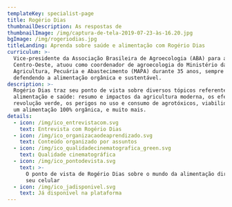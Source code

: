 ```yaml
---
templateKey: specialist-page
title: Rogério Dias
thumbnailDescription: As respostas de
thumbnailImage: /img/captura-de-tela-2019-07-23-às-16.20.jpg
bgImage: /img/rogeriodias.jpg
titleLanding: Aprenda sobre saúde e alimentação com Rogério Dias
curriculum: >-
  Vice-presidente da Associação Brasileira de Agroecologia (ABA) para a região
  Centro-Oeste, atuou como coordenador de agroecologia do Ministério da
  Agricultura, Pecuária e Abastecimento (MAPA) durante 35 anos, sempre
  defendendo a alimentação orgânica e sustentável.
description: >-
  Rogério Dias traz seu ponto de vista sobre diversos tópicos referentes à
  alimentação e saúde: resumo e impactos da agricultura moderna, os efeitos da
  revolução verde, os perigos no uso e consumo de agrotóxicos, viabilidade para
  um alimentação 100% orgânica, e muito mais.
details:
  - icon: /img/ico_entrevistacom.svg
    text: Entrevista com Rogério Dias
  - icon: /img/ico_organizacaodeaprendizado.svg
    text: Conteúdo organizado por assuntos
  - icon: /img/ico_qualidadecinematografica_green.svg
    text: Qualidade cinematográfica
  - icon: /img/ico_pontodevista.svg
    text: >-
      O ponto de vista de Rogério Dias sobre o mundo da alimentação direto no
      seu celular
  - icon: /img/ico_jadisponivel.svg
    text: Já disponível na plataforma
---
```


